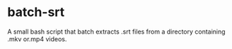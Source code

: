 # batch-srt
A small bash script that batch extracts .srt files from a directory containing .mkv or.mp4 videos.
